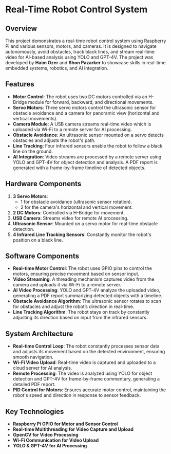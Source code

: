 # Real-Time Robot Control System
## Overview

This project demonstrates a real-time robot control system using Raspberry Pi and various sensors, motors, and cameras. It is designed to navigate autonomously, avoid obstacles, track black lines, and stream real-time video for AI-based analysis using YOLO and GPT-4V. The project was developed by **Haim Ozer** and **Shon Pazarker** to showcase skills in real-time embedded systems, robotics, and AI integration.

## Features

- **Motor Control**: The robot uses two DC motors controlled via an H-Bridge module for forward, backward, and directional movements.
- **Servo Motors**: Three servo motors control the ultrasonic sensor for obstacle avoidance and a camera for panoramic view (horizontal and vertical movements).
- **Camera Module**: A USB camera streams real-time video which is uploaded via Wi-Fi to a remote server for AI processing.
- **Obstacle Avoidance**: An ultrasonic sensor mounted on a servo detects obstacles and adjusts the robot's path.
- **Line Tracking**: Four infrared sensors enable the robot to follow a black line on the ground.
- **AI Integration**: Video streams are processed by a remote server using YOLO and GPT-4V for object detection and analysis. A PDF report is generated with a frame-by-frame timeline of detected objects.

## Hardware Components

1. **3 Servo Motors**: 
    - 1 for obstacle avoidance (ultrasonic sensor rotation).
    - 2 for the camera's horizontal and vertical movement.
2. **2 DC Motors**: Controlled via H-Bridge for movement.
3. **USB Camera**: Streams video for remote AI processing.
4. **Ultrasonic Sensor**: Mounted on a servo motor for real-time obstacle detection.
5. **4 Infrared Line Tracking Sensors**: Constantly monitor the robot's position on a black line.

## Software Components

- **Real-time Motor Control**: The robot uses GPIO pins to control the motors, ensuring precise movement based on sensor input.
- **Video Streaming**: A threading mechanism captures video from the camera and uploads it via Wi-Fi to a remote server.
- **AI Video Processing**: YOLO and GPT-4V analyze the uploaded video, generating a PDF report summarizing detected objects with a timeline.
- **Obstacle Avoidance Algorithm**: The ultrasonic sensor rotates to scan for obstacles and adjust the robot’s direction in real-time.
- **Line Tracking Algorithm**: The robot stays on track by constantly adjusting its direction based on input from the infrared sensors.

## System Architecture

- **Real-time Control Loop**: The robot constantly processes sensor data and adjusts its movement based on the detected environment, ensuring smooth navigation.
- **Wi-Fi Video Upload**: Real-time video is captured and uploaded to a cloud server for AI analysis.
- **Remote Processing**: The video is analyzed using YOLO for object detection and GPT-4V for frame-by-frame commentary, generating a detailed PDF report.
- **PID Control for Motors**: Ensures accurate motor control, maintaining the robot's speed and direction in response to sensor feedback.

## Key Technologies

- **Raspberry Pi GPIO for Motor and Sensor Control**
- **Real-time Multithreading for Video Capture and Upload**
- **OpenCV for Video Processing**
- **Wi-Fi Communication for Video Upload**
- **YOLO & GPT-4V for AI Processing**
